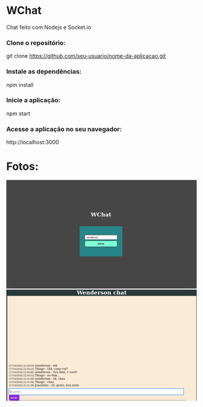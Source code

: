 # WChat

Chat feito com Nodejs e Socket.io

### Clone o repositório:
git clone https://github.com/seu-usuario/nome-da-aplicacao.git

### Instale as dependências:
npm install

### Inicie a aplicação:
npm start

### Acesse a aplicação no seu navegador:
http://localhost:3000

# Fotos:
![Home](./prints/chat1.png)
![Chat](./prints/chat.png)
